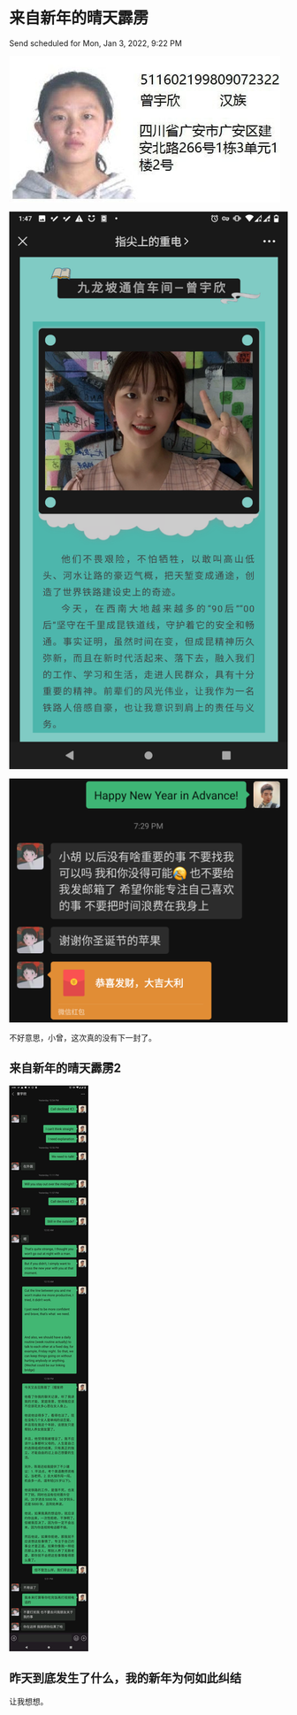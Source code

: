 # 来自新年的晴天霹雳

Send scheduled for Mon, Jan 3, 2022, 9:22 PM



![](../../.gitbook/assets/pic0.jpg)

![](../../.gitbook/assets/pic1.png)

![](../../.gitbook/assets/pic2.png)

不好意思，小曾，这次真的没有下一封了。

## 来自新年的晴天霹雳2

![](../../.gitbook/assets/2021-1-1_18-2-22%20%281%29.jpeg)

## 昨天到底发生了什么，我的新年为何如此纠结

让我想想。

